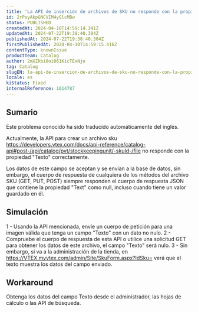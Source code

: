 ```yaml
---
title: 'La API de inserción de archivos de SKU no responde con la propiedad "Texto".'
id: 2rPsyAkpGNCVIM4yGlcMBw
status: PUBLISHED
createdAt: 2024-04-10T14:59:14.341Z
updatedAt: 2024-07-22T19:38:40.304Z
publishedAt: 2024-07-22T19:38:40.304Z
firstPublishedAt: 2024-04-10T14:59:15.416Z
contentType: knownIssue
productTeam: Catalog
author: 2mXZkbi0oi061KicTExNjo
tag: Catalog
slugEN: la-api-de-insercion-de-archivos-de-sku-no-responde-con-la-propiedad-texto
locale: es
kiStatus: Fixed
internalReference: 1014787
---
```


## Sumario

<div class="alert alert-info">
  <p>Este problema conocido ha sido traducido automáticamente del inglés.</p>
</div>


Actualmente, la API para crear un archivo sku https://developers.vtex.com/docs/api-reference/catalog-api#post-/api/catalog/pvt/stockkeepingunit/-skuId-/file no responde con la propiedad "Texto" correctamente.

Los datos de este campo se aceptan y se envían a la base de datos, sin embargo, el cuerpo de respuesta de cualquiera de los métodos del archivo SKU (GET, PUT, POST) siempre responden el cuerpo de respuesta JSON que contiene la propiedad "Text" como null, incluso cuando tiene un valor guardado en él.


##

## Simulación


1 - Usando la API mencionada, envíe un cuerpo de petición para una imagen válida que tenga un campo "Texto" con un dato no nulo.
2 - Compruebe el cuerpo de respuesta de esta API o utilice una solicitud GET para obtener los datos de este archivo, el campo "Texto" será nulo.
3 - Sin embargo, si va a la administración de la tienda, en https://VTEX.myvtex.com/admin/Site/SkuForm.aspx?IdSku= verá que el texto muestra los datos del campo enviado.



## Workaround


Obtenga los datos del campo Texto desde el administrador, las hojas de cálculo o las API de búsqueda.





